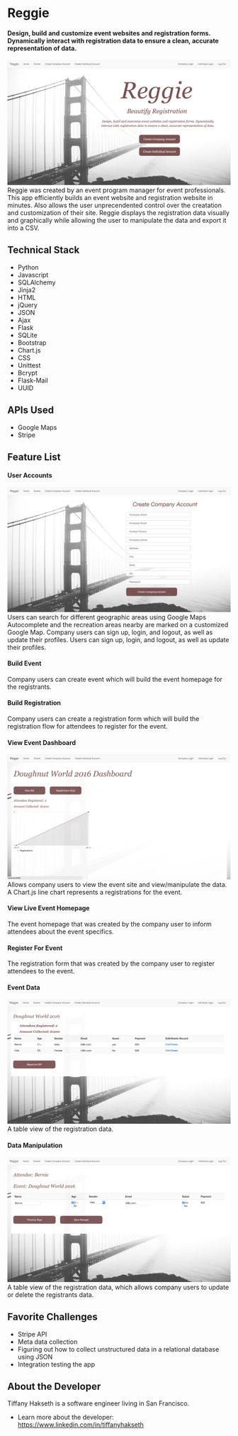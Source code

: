 # Reggie
#### Design, build and customize event websites and registration forms. Dynamically interact with registration data to ensure a clean, accurate representation of data.

![alt text](https://raw.githubusercontent.com/tjhakseth/project_reggie/master/static/readme/homepage.png "Homepage")
Reggie was created by an event program manager for event professionals. This app efficiently builds an event website and registration website in minutes. Also allows the user unprecendented control over the creatation and customization of their site. Reggie displays the registration data visually and graphically while allowing the user to manipulate the data and export it into a CSV.

## Technical Stack
* Python
* Javascript
* SQLAlchemy
* Jinja2
* HTML
* jQuery
* JSON
* Ajax
* Flask
* SQLite
* Bootstrap
* Chart.js
* CSS
* Unittest
* Bcrypt
* Flask-Mail
* UUID


## APIs Used
* Google Maps
* Stripe

## Feature List
#### User Accounts
![alt text](https://raw.githubusercontent.com/tjhakseth/project_reggie/master/static/readme/createcompany.png "Create Company")
Users can search for different geographic areas using Google Maps Autocomplete and the recreation areas nearby are marked on a customized Google Map.
Company users can sign up, login, and logout, as well as update their profiles.
Users can sign up, login, and logout, as well as update their profiles.

#### Build Event

Company users can create event which will build the event homepage for the registrants.

#### Build Registration

Company users can create a registration form which will build the registration flow for attendees to register for the event.

#### View Event Dashboard
![alt text](https://raw.githubusercontent.com/tjhakseth/project_reggie/master/static/readme/eventprofile.png "Event Profile")
Allows company users to view the event site and view/manipulate the data. A Chart.js line chart represents a registrations for the event. 

#### View Live Event Homepage

The event homepage that was created by the company user to inform attendees about the event specifics.

#### Register For Event

The registration form that was created by the company user to register attendees to the event.

#### Event Data
![alt text](https://raw.githubusercontent.com/tjhakseth/project_reggie/master/static/readme/eventdata.png "Event Data")
A table view of the registration data.

#### Data Manipulation
![alt text](https://raw.githubusercontent.com/tjhakseth/project_reggie/master/static/readme/dataedit.png "Data Manipulation")
A table view of the registration data, which allows company users to update or delete the registrants data.


## Favorite Challenges
* Stripe API
* Meta data collection
* Figuring out how to collect unstructured data in a relational database using JSON
* Integration testing the app

## About the Developer
Tiffany Hakseth is a software engineer living in San Francisco.
* Learn more about the developer: https://www.linkedin.com/in/tiffanyhakseth
